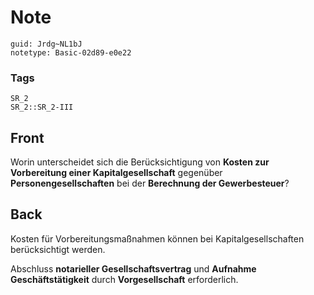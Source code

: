 # Note
```
guid: Jrdg~NL1bJ
notetype: Basic-02d89-e0e22
```

### Tags
```
SR_2
SR_2::SR_2-III
```

## Front
Worin unterscheidet sich die Berücksichtigung von <b>Kosten zur Vorbereitung einer Kapitalgesellschaft</b> gegenüber <b>Personengesellschaften</b> bei der <b>Berechnung der Gewerbesteuer</b>?

## Back
Kosten für Vorbereitungsmaßnahmen können bei Kapitalgesellschaften berücksichtigt werden.

Abschluss <b>notarieller Gesellschaftsvertrag</b> und <b>Aufnahme Geschäftstätigkeit</b> durch <b>Vorgesellschaft</b> erforderlich.
